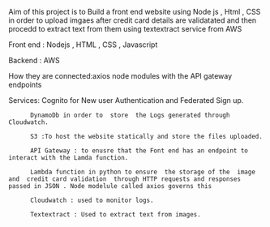 Aim of this project is to Build a front end  website using Node js , Html , CSS in order to upload imgaes after credit  card details are validatated and then procedd to  extract text from them using textextract  service from AWS 

Front end : Nodejs , HTML , CSS , Javascript 

Backend : AWS 

How they are connected:axios node modules with the API  gateway endpoints  

Services: Cognito  for New user Authentication and Federated Sign up.
         
          DynamoDb in order to  store  the Logs generated through  Cloudwatch.
          
          S3 :To host the website statically and store the files uploaded.
          
          API Gateway : to enusre that the Font end has an endpoint to interact with the Lamda function.
          
          Lambda function in python to ensure  the storage of the  image and  credit card validation  through HTTP requests and responses             passed in JSON . Node modelule called axios governs this 
         
          Cloudwatch : used to monitor logs.
          
          Textextract : Used to extract text from images. 
